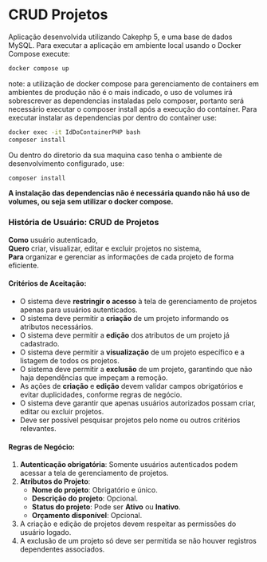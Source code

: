# CRUD Projetos

Aplicação desenvolvida utilizando Cakephp 5, e uma base de dados MySQL.
Para executar a aplicação em ambiente local usando o Docker Compose execute:

```bash
docker compose up
```
note: a utilização de docker compose para gerenciamento de containers em ambientes de produção não é o mais indicado, o uso de volumes irá sobrescrever as dependencias instaladas pelo composer, portanto será necessário executar o composer install após a execução do container.
Para executar instalar as dependencias por dentro do container use:
```bash
docker exec -it IdDoContainerPHP bash
composer install
```
Ou dentro do diretorio da sua maquina caso tenha o ambiente de desenvolvimento configurado, use:
```bash
composer install
```
**A instalação das dependencias não é necessária quando não há uso de volumes, ou seja sem utilizar o docker compose.**

### **História de Usuário: CRUD de Projetos**

**Como** usuário autenticado,  
**Quero** criar, visualizar, editar e excluir projetos no sistema,  
**Para** organizar e gerenciar as informações de cada projeto de forma eficiente.

#### **Critérios de Aceitação:**
- O sistema deve **restringir o acesso** à tela de gerenciamento de projetos apenas para usuários autenticados.
- O sistema deve permitir a **criação** de um projeto informando os atributos necessários.
- O sistema deve permitir a **edição** dos atributos de um projeto já cadastrado.
- O sistema deve permitir a **visualização** de um projeto específico e a listagem de todos os projetos.
- O sistema deve permitir a **exclusão** de um projeto, garantindo que não haja dependências que impeçam a remoção.
- As ações de **criação** e **edição** devem validar campos obrigatórios e evitar duplicidades, conforme regras de negócio.
- O sistema deve garantir que apenas usuários autorizados possam criar, editar ou excluir projetos.
- Deve ser possível pesquisar projetos pelo nome ou outros critérios relevantes.

#### **Regras de Negócio:**
1. **Autenticação obrigatória**: Somente usuários autenticados podem acessar a tela de gerenciamento de projetos.
2. **Atributos do Projeto**:
   - **Nome do projeto**: Obrigatório e único.
   - **Descrição do projeto**: Opcional.
   - **Status do projeto**: Pode ser **Ativo** ou **Inativo**.
   - **Orçamento disponível**: Opcional.
3. A criação e edição de projetos devem respeitar as permissões do usuário logado.
4. A exclusão de um projeto só deve ser permitida se não houver registros dependentes associados.
